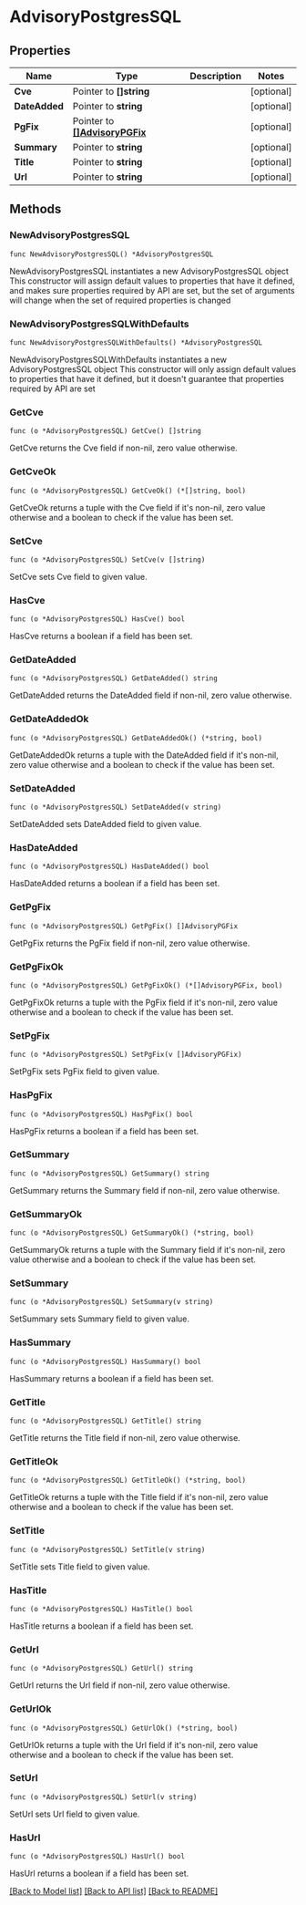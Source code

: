 # AdvisoryPostgresSQL

## Properties

Name | Type | Description | Notes
------------ | ------------- | ------------- | -------------
**Cve** | Pointer to **[]string** |  | [optional] 
**DateAdded** | Pointer to **string** |  | [optional] 
**PgFix** | Pointer to [**[]AdvisoryPGFix**](AdvisoryPGFix.md) |  | [optional] 
**Summary** | Pointer to **string** |  | [optional] 
**Title** | Pointer to **string** |  | [optional] 
**Url** | Pointer to **string** |  | [optional] 

## Methods

### NewAdvisoryPostgresSQL

`func NewAdvisoryPostgresSQL() *AdvisoryPostgresSQL`

NewAdvisoryPostgresSQL instantiates a new AdvisoryPostgresSQL object
This constructor will assign default values to properties that have it defined,
and makes sure properties required by API are set, but the set of arguments
will change when the set of required properties is changed

### NewAdvisoryPostgresSQLWithDefaults

`func NewAdvisoryPostgresSQLWithDefaults() *AdvisoryPostgresSQL`

NewAdvisoryPostgresSQLWithDefaults instantiates a new AdvisoryPostgresSQL object
This constructor will only assign default values to properties that have it defined,
but it doesn't guarantee that properties required by API are set

### GetCve

`func (o *AdvisoryPostgresSQL) GetCve() []string`

GetCve returns the Cve field if non-nil, zero value otherwise.

### GetCveOk

`func (o *AdvisoryPostgresSQL) GetCveOk() (*[]string, bool)`

GetCveOk returns a tuple with the Cve field if it's non-nil, zero value otherwise
and a boolean to check if the value has been set.

### SetCve

`func (o *AdvisoryPostgresSQL) SetCve(v []string)`

SetCve sets Cve field to given value.

### HasCve

`func (o *AdvisoryPostgresSQL) HasCve() bool`

HasCve returns a boolean if a field has been set.

### GetDateAdded

`func (o *AdvisoryPostgresSQL) GetDateAdded() string`

GetDateAdded returns the DateAdded field if non-nil, zero value otherwise.

### GetDateAddedOk

`func (o *AdvisoryPostgresSQL) GetDateAddedOk() (*string, bool)`

GetDateAddedOk returns a tuple with the DateAdded field if it's non-nil, zero value otherwise
and a boolean to check if the value has been set.

### SetDateAdded

`func (o *AdvisoryPostgresSQL) SetDateAdded(v string)`

SetDateAdded sets DateAdded field to given value.

### HasDateAdded

`func (o *AdvisoryPostgresSQL) HasDateAdded() bool`

HasDateAdded returns a boolean if a field has been set.

### GetPgFix

`func (o *AdvisoryPostgresSQL) GetPgFix() []AdvisoryPGFix`

GetPgFix returns the PgFix field if non-nil, zero value otherwise.

### GetPgFixOk

`func (o *AdvisoryPostgresSQL) GetPgFixOk() (*[]AdvisoryPGFix, bool)`

GetPgFixOk returns a tuple with the PgFix field if it's non-nil, zero value otherwise
and a boolean to check if the value has been set.

### SetPgFix

`func (o *AdvisoryPostgresSQL) SetPgFix(v []AdvisoryPGFix)`

SetPgFix sets PgFix field to given value.

### HasPgFix

`func (o *AdvisoryPostgresSQL) HasPgFix() bool`

HasPgFix returns a boolean if a field has been set.

### GetSummary

`func (o *AdvisoryPostgresSQL) GetSummary() string`

GetSummary returns the Summary field if non-nil, zero value otherwise.

### GetSummaryOk

`func (o *AdvisoryPostgresSQL) GetSummaryOk() (*string, bool)`

GetSummaryOk returns a tuple with the Summary field if it's non-nil, zero value otherwise
and a boolean to check if the value has been set.

### SetSummary

`func (o *AdvisoryPostgresSQL) SetSummary(v string)`

SetSummary sets Summary field to given value.

### HasSummary

`func (o *AdvisoryPostgresSQL) HasSummary() bool`

HasSummary returns a boolean if a field has been set.

### GetTitle

`func (o *AdvisoryPostgresSQL) GetTitle() string`

GetTitle returns the Title field if non-nil, zero value otherwise.

### GetTitleOk

`func (o *AdvisoryPostgresSQL) GetTitleOk() (*string, bool)`

GetTitleOk returns a tuple with the Title field if it's non-nil, zero value otherwise
and a boolean to check if the value has been set.

### SetTitle

`func (o *AdvisoryPostgresSQL) SetTitle(v string)`

SetTitle sets Title field to given value.

### HasTitle

`func (o *AdvisoryPostgresSQL) HasTitle() bool`

HasTitle returns a boolean if a field has been set.

### GetUrl

`func (o *AdvisoryPostgresSQL) GetUrl() string`

GetUrl returns the Url field if non-nil, zero value otherwise.

### GetUrlOk

`func (o *AdvisoryPostgresSQL) GetUrlOk() (*string, bool)`

GetUrlOk returns a tuple with the Url field if it's non-nil, zero value otherwise
and a boolean to check if the value has been set.

### SetUrl

`func (o *AdvisoryPostgresSQL) SetUrl(v string)`

SetUrl sets Url field to given value.

### HasUrl

`func (o *AdvisoryPostgresSQL) HasUrl() bool`

HasUrl returns a boolean if a field has been set.


[[Back to Model list]](../README.md#documentation-for-models) [[Back to API list]](../README.md#documentation-for-api-endpoints) [[Back to README]](../README.md)


